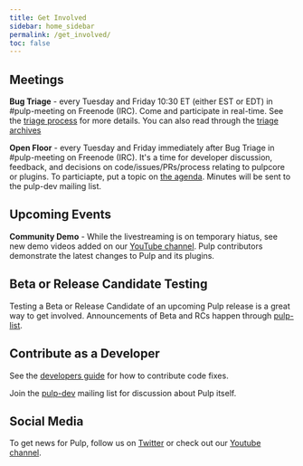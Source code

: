 ```yaml
---
title: Get Involved
sidebar: home_sidebar
permalink: /get_involved/
toc: false
---
```


## Meetings

**Bug Triage** - every Tuesday and Friday 10:30 ET (either EST or EDT) in #pulp-meeting on Freenode (IRC). Come and
participate in real-time. See the [triage process](https://docs.pulpproject.org/bugs-features.html#triage) for
more details. You can also read through the [triage archives](https://pulpadmin.fedorapeople.org/triage/pulp-meeting/?C=N;O=D)

**Open Floor** - every Tuesday and Friday immediately after Bug Triage in #pulp-meeting on Freenode
(IRC). It's a time for developer discussion, feedback, and decisions on code/issues/PRs/process
relating to pulpcore or plugins. To particiapte, put a topic on
[the agenda](https://hackmd.io/SVCMjpwXTfOMqF2OeyyLRw). Minutes will be sent to the pulp-dev mailing
list.

## Upcoming Events

**Community Demo** - While the livestreaming is on temporary hiatus, see new demo videos added 
on our [YouTube channel](https://www.youtube.com/PulpProject). Pulp contributors demonstrate
the latest changes to Pulp and its plugins.  

## Beta or Release Candidate Testing

Testing a Beta or Release Candidate of an upcoming Pulp release is a great way to get involved.
Announcements of Beta and RCs happen through
[pulp-list](https://www.redhat.com/mailman/listinfo/pulp-list).

## Contribute as a Developer

See the [developers guide](https://docs.pulpproject.org/contributing/index.html) for how
to contribute code fixes.

Join the [pulp-dev](https://www.redhat.com/mailman/listinfo/pulp-dev) mailing list for discussion about
Pulp itself.

## Social Media

To get news for Pulp, follow us on [Twitter](https://twitter.com/pulpproj) or check out our [Youtube
channel](https://www.youtube.com/PulpProject).
